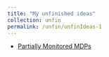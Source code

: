 ```yaml
---
title: "My unfinished ideas"
collection: unfin
permalink: /unfin/unfinIdeas-1
---
```


- [Partially Monitored MDPs](Partially_Monitored_MDPs.pdf)
